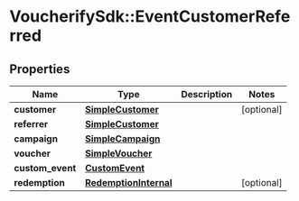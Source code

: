 # VoucherifySdk::EventCustomerReferred

## Properties

| Name | Type | Description | Notes |
| ---- | ---- | ----------- | ----- |
| **customer** | [**SimpleCustomer**](SimpleCustomer.md) |  | [optional] |
| **referrer** | [**SimpleCustomer**](SimpleCustomer.md) |  |  |
| **campaign** | [**SimpleCampaign**](SimpleCampaign.md) |  |  |
| **voucher** | [**SimpleVoucher**](SimpleVoucher.md) |  |  |
| **custom_event** | [**CustomEvent**](CustomEvent.md) |  |  |
| **redemption** | [**RedemptionInternal**](RedemptionInternal.md) |  | [optional] |

